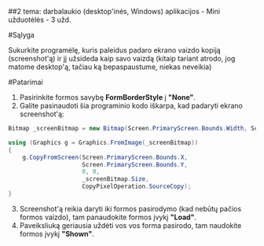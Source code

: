 ﻿##2 tema: darbalaukio (desktop'inės, Windows) aplikacijos - Mini užduotėlės - 3 užd.

#Sąlyga

Sukurkite programėlę, kuris paleidus padaro ekrano vaizdo kopiją (screenshot'ą) ir jį užsideda kaip savo vaizdą (kitaip tariant atrodo, jog matome desktop'ą, tačiau ką bepaspaustume, niekas neveikia)

#Patarimai

1. Pasirinkite formos savybę **FormBorderStyle** į **"None"**.
2. Galite pasinaudoti šia programinio kodo iškarpa, kad padaryti ekrano screenshot'ą:
	
```csharp	
Bitmap _screenBitmap = new Bitmap(Screen.PrimaryScreen.Bounds.Width, Screen.PrimaryScreen.Bounds.Height);

using (Graphics g = Graphics.FromImage(_screenBitmap))
{
	g.CopyFromScreen(Screen.PrimaryScreen.Bounds.X,
					 Screen.PrimaryScreen.Bounds.Y,
					 0, 0,
					 _screenBitmap.Size,
					 CopyPixelOperation.SourceCopy);
}     
```	
	
3. Screenshot'ą reikia daryti iki formos pasirodymo (kad nebūtų pačios formos vaizdo), tam panaudokite formos įvykį **"Load"**.
4. Paveiksliuką geriausia uždėti vos vos forma pasirodo, tam naudokite formos įvykį **"Shown"**.
